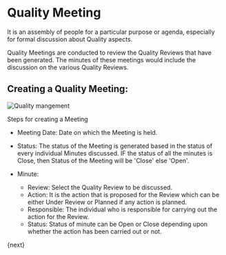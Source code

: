 # Quality Meeting

 It is an assembly of people for a particular purpose or agenda, especially for formal discussion about Quality aspects.

 Quality Meetings are conducted to review the Quality Reviews that have been generated. The minutes of these meetings would include the discussion on the various Quality Reviews.

## Creating a Quality Meeting:
 
 <img class="screenshot" alt="Quality mangement" src="{{docs_base_url}}/assets/img/quality-management/Meeting.gif">

 Steps for creating a Meeting

 * Meeting Date: Date on which the Meeting is held.

 * Status: The status of the Meeting is generated based in the status of every individual Minutes discussed. IF the status of all the minutes is Close, then Status of the Meeting will be 'Close' else 'Open'.

 * Minute:

    - Review: Select the Quality Review to be discussed.
    - Action: It is the action that is proposed for the Review which can be either Under Review or Planned if any action is planned.
    - Responsible: The individual who is responsible for carrying out the action for the Review.
    - Status: Status of minute can be Open or Close depending upon whether the action has been carried out or not.

{next}